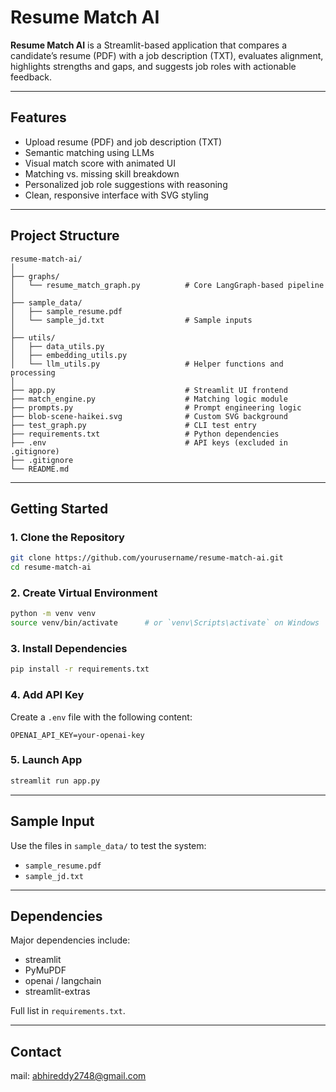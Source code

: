 # Resume Match AI

**Resume Match AI** is a Streamlit-based application that compares a candidate’s resume (PDF) with a job description (TXT), evaluates alignment, highlights strengths and gaps, and suggests job roles with actionable feedback.

---

## Features

- Upload resume (PDF) and job description (TXT)
- Semantic matching using LLMs
- Visual match score with animated UI
- Matching vs. missing skill breakdown
- Personalized job role suggestions with reasoning
- Clean, responsive interface with SVG styling

---

## Project Structure

```
resume-match-ai/
│
├── graphs/
│   └── resume_match_graph.py          # Core LangGraph-based pipeline
│
├── sample_data/
│   ├── sample_resume.pdf
│   └── sample_jd.txt                  # Sample inputs
│
├── utils/
│   ├── data_utils.py
│   ├── embedding_utils.py
│   └── llm_utils.py                   # Helper functions and processing
│
├── app.py                             # Streamlit UI frontend
├── match_engine.py                    # Matching logic module
├── prompts.py                         # Prompt engineering logic
├── blob-scene-haikei.svg              # Custom SVG background
├── test_graph.py                      # CLI test entry
├── requirements.txt                   # Python dependencies
├── .env                               # API keys (excluded in .gitignore)
├── .gitignore
└── README.md
```

---

## Getting Started

### 1. Clone the Repository

```bash
git clone https://github.com/yourusername/resume-match-ai.git
cd resume-match-ai
```

### 2. Create Virtual Environment

```bash
python -m venv venv
source venv/bin/activate      # or `venv\Scripts\activate` on Windows
```

### 3. Install Dependencies

```bash
pip install -r requirements.txt
```

### 4. Add API Key

Create a `.env` file with the following content:

```
OPENAI_API_KEY=your-openai-key
```

### 5. Launch App

```bash
streamlit run app.py
```

---

## Sample Input

Use the files in `sample_data/` to test the system:

- `sample_resume.pdf`
- `sample_jd.txt`

---

## Dependencies

Major dependencies include:

- streamlit
- PyMuPDF
- openai / langchain
- streamlit-extras

Full list in `requirements.txt`.

---

## Contact

mail: abhireddy2748@gmail.com

